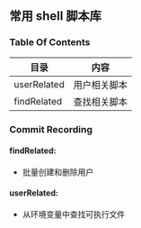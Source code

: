 ## 常用 shell 脚本库
### Table Of Contents
| 目录 | 内容             |
| ---- | ---------------- |
| userRelated | 用户相关脚本 |
| findRelated | 查找相关脚本 |


### Commit Recording
#### findRelated:
- 批量创建和删除用户
#### userRelated:
- 从环境变量中查找可执行文件
